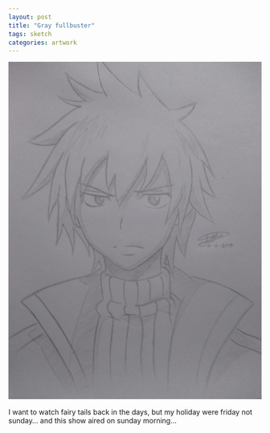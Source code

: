 ```yaml
---
layout: post
title: "Gray fullbuster"
tags: sketch
categories: artwork
---
```


![Gray fullbuster artwork](/assets/gray.jpg)

I want to watch fairy tails back in the days, but my holiday were friday not sunday… and this show aired on sunday morning...
